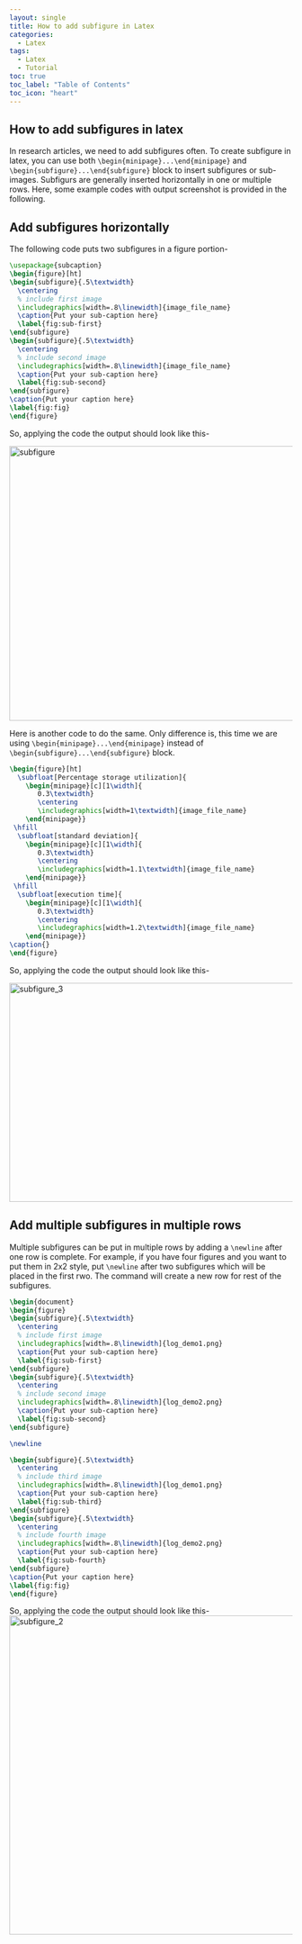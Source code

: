 ```yaml
---
layout: single
title: How to add subfigure in Latex
categories: 
  - Latex
tags:
  - Latex
  - Tutorial
toc: true
toc_label: "Table of Contents"
toc_icon: "heart" 
---
```


## How to add subfigures in latex
In research articles, we need to add subfigures often. To create subfigure in latex, you can use both `\begin{minipage}...\end{minipage}` and `\begin{subfigure}...\end{subfigure}` block to insert subfigures or sub-images. Subfigurs are generally inserted horizontally in one or multiple rows. Here, some example codes with output screenshot is provided in the following.

## Add subfigures horizontally
The following code puts two subfigures in a figure portion-

```latex
\usepackage{subcaption}
\begin{figure}[ht]
\begin{subfigure}{.5\textwidth}
  \centering
  % include first image
  \includegraphics[width=.8\linewidth]{image_file_name}  
  \caption{Put your sub-caption here}
  \label{fig:sub-first}
\end{subfigure}
\begin{subfigure}{.5\textwidth}
  \centering
  % include second image
  \includegraphics[width=.8\linewidth]{image_file_name}  
  \caption{Put your sub-caption here}
  \label{fig:sub-second}
\end{subfigure}
\caption{Put your caption here}
\label{fig:fig}
\end{figure}
```

So, applying the code the output should look like this-

<a data-flickr-embed="true"  href="https://www.flickr.com/photos/142248809@N07/38744621035/in/dateposted-public/" title="subfigure"><img src="https://farm5.staticflickr.com/4651/38744621035_a725266755_b.jpg" width="1024" height="488" alt="subfigure"></a><script async src="//embedr.flickr.com/assets/client-code.js" charset="utf-8"></script>

Here is another code to do the same. Only difference is, this time we are using `\begin{minipage}...\end{minipage}` instead of `\begin{subfigure}...\end{subfigure}` block.

```latex
\begin{figure}[ht]
  \subfloat[Percentage storage utilization]{
	\begin{minipage}[c][1\width]{
	   0.3\textwidth}
	   \centering
	   \includegraphics[width=1\textwidth]{image_file_name}
	\end{minipage}}
 \hfill 	
  \subfloat[standard deviation]{
	\begin{minipage}[c][1\width]{
	   0.3\textwidth}
	   \centering
	   \includegraphics[width=1.1\textwidth]{image_file_name}
	\end{minipage}}
 \hfill	
  \subfloat[execution time]{
	\begin{minipage}[c][1\width]{
	   0.3\textwidth}
	   \centering
	   \includegraphics[width=1.2\textwidth]{image_file_name}
	\end{minipage}}
\caption{}
\end{figure}
```

So, applying the code the output should look like this-

<a data-flickr-embed="true"  href="https://www.flickr.com/photos/142248809@N07/39612703392/in/dateposted-public/" title="subfigure_3"><img src="https://farm5.staticflickr.com/4658/39612703392_1bf583c3ed_b.jpg" width="1024" height="389" alt="subfigure_3"></a><script async src="//embedr.flickr.com/assets/client-code.js" charset="utf-8"></script>

## Add multiple subfigures in multiple rows

Multiple subfigures can be put in multiple rows by adding a `\newline` after one row is complete. For example, if you have four figures and you want to put them in 2x2 style, put `\newline` after two subfigures which will be placed in the first rwo. The command will create a new row for rest of the subfigures. 

```latex
\begin{document}
\begin{figure}
\begin{subfigure}{.5\textwidth}
  \centering
  % include first image
  \includegraphics[width=.8\linewidth]{log_demo1.png}  
  \caption{Put your sub-caption here}
  \label{fig:sub-first}
\end{subfigure}
\begin{subfigure}{.5\textwidth}
  \centering
  % include second image
  \includegraphics[width=.8\linewidth]{log_demo2.png}  
  \caption{Put your sub-caption here}
  \label{fig:sub-second}
\end{subfigure}

\newline

\begin{subfigure}{.5\textwidth}
  \centering
  % include third image
  \includegraphics[width=.8\linewidth]{log_demo1.png}  
  \caption{Put your sub-caption here}
  \label{fig:sub-third}
\end{subfigure}
\begin{subfigure}{.5\textwidth}
  \centering
  % include fourth image
  \includegraphics[width=.8\linewidth]{log_demo2.png}  
  \caption{Put your sub-caption here}
  \label{fig:sub-fourth}
\end{subfigure}
\caption{Put your caption here}
\label{fig:fig}
\end{figure}
```

So, applying the code the output should look like this-
<a data-flickr-embed="true"  href="https://www.flickr.com/photos/142248809@N07/39642619871/in/dateposted-public/" title="subfigure_2"><img src="https://farm5.staticflickr.com/4673/39642619871_bc6b328e85_b.jpg" width="736" height="567" alt="subfigure_2"></a><script async src="//embedr.flickr.com/assets/client-code.js" charset="utf-8"></script>

